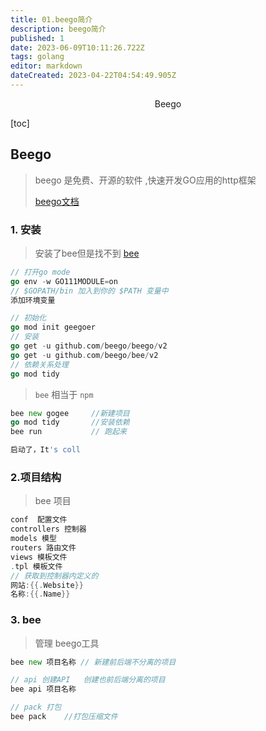 ```yaml
---
title: 01.beego简介
description: beego简介
published: 1
date: 2023-06-09T10:11:26.722Z
tags: golang
editor: markdown
dateCreated: 2023-04-22T04:54:49.905Z
---
```


<center>Beego</center>



[toc]



## Beego

> beego 是免费、开源的软件 ,快速开发GO应用的http框架
>
> [beego文档](https://beego.vip/quickstart)



### 1. 安装

> 安装了bee但是找不到 [bee](https://blog.csdn.net/qq_32421489/article/details/124610661)

```go
// 打开go mode 
go env -w GO111MODULE=on
// $GOPATH/bin 加入到你的 $PATH 变量中
添加环境变量

// 初始化
go mod init geegoer
// 安装
go get -u github.com/beego/beego/v2
go get -u github.com/beego/bee/v2
// 依赖关系处理
go mod tidy
```

> `bee` 相当于 `npm`

```go
bee new gogee     //新建项目
go mod tidy       //安装依赖
bee run           // 跑起来

启动了，It's coll 
```



### 2.项目结构

> bee 项目

```go
conf  配置文件
controllers 控制器
models 模型
routers 路由文件
views 模板文件
.tpl 模板文件
// 获取到控制器内定义的
网站:{{.Website}}
名称:{{.Name}}
```



### 3. bee

> 管理 beego工具

```go
bee new 项目名称 // 新建前后端不分离的项目

// api 创建API   创建也前后端分离的项目
bee api 项目名称  

// pack 打包 
bee pack    //打包压缩文件
```







